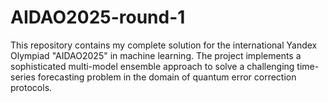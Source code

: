# AIDAO2025-round-1
This repository contains my complete solution for the international Yandex Olympiad "AIDAO2025" in machine learning. The project implements a sophisticated multi-model ensemble approach to solve a challenging time-series forecasting problem in the domain of quantum error correction protocols.
